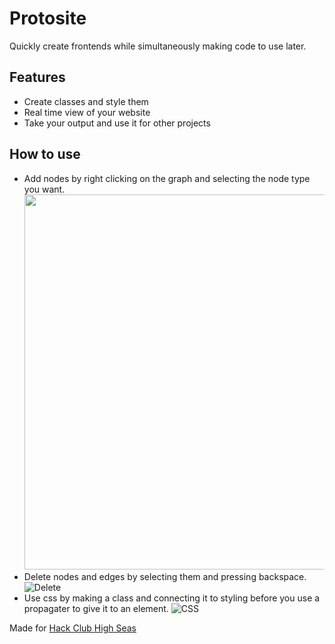 # Protosite  
Quickly create frontends while simultaneously making code to use later.
## Features
* Create classes and style them
* Real time view of your website
* Take your output and use it for other projects
## How to use
* Add nodes by right clicking on the graph and selecting the node type you want.
  <img src="https://cloud-oz71vxww9-hack-club-bot.vercel.app/0screenshot_2025-01-29_181503.png" width="600">  
* Delete nodes and edges by selecting them and pressing backspace.  
  ![Delete](https://cloud-e05w99kfo-hack-club-bot.vercel.app/0delete.gif)
* Use css by making a class and connecting it to styling before you use a propagater to give it to an element.
  ![CSS](https://cloud-lm8to7w6u-hack-club-bot.vercel.app/0classes.gif)
    
Made for [Hack Club High Seas](https://highseas.hackclub.com/)
